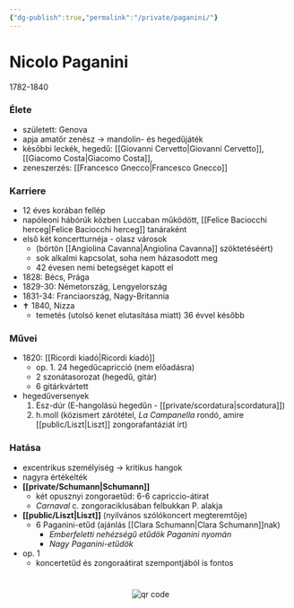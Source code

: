 ```yaml
---
{"dg-publish":true,"permalink":"/private/paganini/"}
---
```


# Nicolo Paganini

1782-1840

### Élete

- született: Genova
- apja amatőr zenész -> mandolin- és hegedűjáték
- későbbi leckék, hegedű: [[Giovanni Cervetto\|Giovanni Cervetto]], [[Giacomo Costa\|Giacomo Costa]],
- zeneszerzés: [[Francesco Gnecco\|Francesco Gnecco]]

### Karriere

- 12 éves korában fellép
- napóleoni hábórúk közben Luccaban működött, [[Felice Baciocchi herceg\|Felice Baciocchi herceg]] tanáraként
- első két koncertturnéja - olasz városok
	- (börtön [[Angiolina Cavanna\|Angiolina Cavanna]] szöktetéséért)
	- sok alkalmi kapcsolat, soha nem házasodott meg
	- 42 évesen nemi betegséget kapott el
- 1828: Bécs, Prága
- 1829-30: Németország, Lengyelország
- 1831-34: Franciaország, Nagy-Britannia
- ✝️ 1840, Nizza
	- temetés (utolsó kenet elutasítása miatt) 36 évvel később

### **Művei**

- 1820: [[Ricordi kiadó\|Ricordi kiadó]]
	- op. 1. 24 hegedűcapricció (nem előadásra)
	- 2 szonátasorozat (hegedű, gitár)
	- 6 gitárkvártett
- hegedűversenyek
	1. Esz-dúr (E-hangolású hegedűn - [[private/scordatura\|scordatura]])
	2. h.moll (közismert zárótétel, *La Campanella* rondó, amire [[public/Liszt\|Liszt]] zongorafantáziát írt)

### **Hatása**

- excentrikus személyiség -> kritikus hangok
- nagyra értékelték
- **[[private/Schumann\|Schumann]]**
	- két opusznyi zongoraetűd: 6-6 capriccio-átirat
	- *Carnaval* c. zongoraciklusában felbukkan P. alakja
- **[[public/Liszt\|Liszt]]** (nyilvános szólókoncert megteremtője)
	- 6 Paganini-etűd (ajánlás [[Clara Schumann\|Clara Schumann]]nak)
		- *Emberfeletti nehézségű etűdök Paganini nyomán*
		- *Nagy Paganini-etűdök*
- op. 1
	- koncertetűd és zongoraátirat szempontjából is fontos




#
<p style="text-align: center;"><img src="https://chart.googleapis.com/chart?cht=qr&chl=https://notes.andrasdenes.com/paganini&chs=180x180&choe=UTF-8&chld=L|2" alt="qr code"></p>

